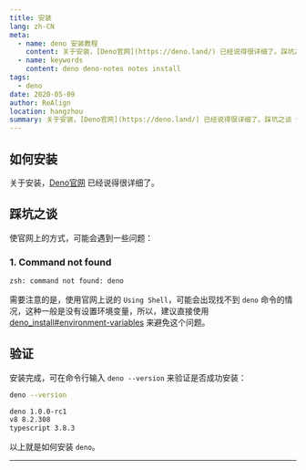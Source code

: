 ```yaml
---
title: 安装
lang: zh-CN
meta:
  - name: deno 安装教程
    content: 关于安装，[Deno官网](https://deno.land/) 已经说得很详细了。踩坑之谈 使官网上的方式，可能会遇到一些问题：
  - name: keywords
    content: deno deno-notes notes install
tags:
  - deno
date: 2020-05-09
author: ReAlign
location: hangzhou
summary: 关于安装，[Deno官网](https://deno.land/) 已经说得很详细了。踩坑之谈 使官网上的方式，可能会遇到一些问题：
---
```


## 如何安装

关于安装，[Deno官网](https://deno.land/) 已经说得很详细了。

## 踩坑之谈

使官网上的方式，可能会遇到一些问题：

### 1. Command not found

```bash
zsh: command not found: deno
```

需要注意的是，使用官网上说的 `Using Shell`，可能会出现找不到 `deno` 命令的情况，这种一般是没有设置环境变量，所以，建议直接使用 [deno_install#environment-variables](https://github.com/denoland/deno_install#environment-variables) 来避免这个问题。

## 验证

安装完成，可在命令行输入 `deno --version` 来验证是否成功安装：

```bash
deno --version
```

```bash
deno 1.0.0-rc1
v8 8.2.308
typescript 3.8.3
```

以上就是如何安装 `deno`。

***

<Vssue :title="$title" />
